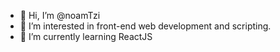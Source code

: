 - 👋 Hi, I’m @noamTzi
- 👀 I’m interested in front-end web development and scripting.
- 🌱 I’m currently learning ReactJS

<!---
noamTzi/noamTzi is a ✨ special ✨ repository because its `README.md` (this file) appears on your GitHub profile.
You can click the Preview link to take a look at your changes.
--->

